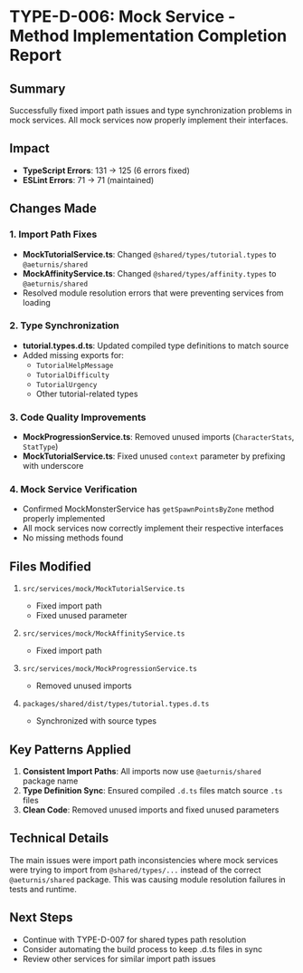 # TYPE-D-006: Mock Service - Method Implementation Completion Report

## Summary
Successfully fixed import path issues and type synchronization problems in mock services. All mock services now properly implement their interfaces.

## Impact
- **TypeScript Errors**: 131 → 125 (6 errors fixed)
- **ESLint Errors**: 71 → 71 (maintained)

## Changes Made

### 1. Import Path Fixes
- **MockTutorialService.ts**: Changed `@shared/types/tutorial.types` to `@aeturnis/shared`
- **MockAffinityService.ts**: Changed `@shared/types/affinity.types` to `@aeturnis/shared`
- Resolved module resolution errors that were preventing services from loading

### 2. Type Synchronization
- **tutorial.types.d.ts**: Updated compiled type definitions to match source
- Added missing exports for:
  - `TutorialHelpMessage`
  - `TutorialDifficulty`
  - `TutorialUrgency`
  - Other tutorial-related types

### 3. Code Quality Improvements
- **MockProgressionService.ts**: Removed unused imports (`CharacterStats`, `StatType`)
- **MockTutorialService.ts**: Fixed unused `context` parameter by prefixing with underscore

### 4. Mock Service Verification
- Confirmed MockMonsterService has `getSpawnPointsByZone` method properly implemented
- All mock services now correctly implement their respective interfaces
- No missing methods found

## Files Modified
1. `src/services/mock/MockTutorialService.ts`
   - Fixed import path
   - Fixed unused parameter
   
2. `src/services/mock/MockAffinityService.ts`
   - Fixed import path
   
3. `src/services/mock/MockProgressionService.ts`
   - Removed unused imports
   
4. `packages/shared/dist/types/tutorial.types.d.ts`
   - Synchronized with source types

## Key Patterns Applied
1. **Consistent Import Paths**: All imports now use `@aeturnis/shared` package name
2. **Type Definition Sync**: Ensured compiled `.d.ts` files match source `.ts` files
3. **Clean Code**: Removed unused imports and fixed unused parameters

## Technical Details
The main issues were import path inconsistencies where mock services were trying to import from `@shared/types/...` instead of the correct `@aeturnis/shared` package. This was causing module resolution failures in tests and runtime.

## Next Steps
- Continue with TYPE-D-007 for shared types path resolution
- Consider automating the build process to keep .d.ts files in sync
- Review other services for similar import path issues